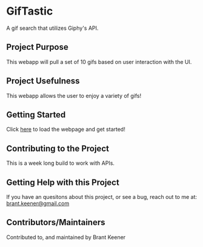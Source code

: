 # GifTastic
A gif search that utilizes Giphy's API.

## Project Purpose
This webapp will pull a set of 10 gifs based on user interaction with the UI.

## Project Usefulness
This webapp allows the user to enjoy a variety of gifs!

## Getting Started
Click [here](https://brantkeener.github.io/GifTastic/) to load the webpage and get started!

## Contributing to the Project
This is a week long build to work with APIs.

## Getting Help with this Project
If you have an quesitons about this project, or see a bug, reach out to me at: brant.keener@gmail.com

## Contributors/Maintainers
Contributed to, and maintained by Brant Keener
